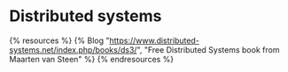 # Distributed systems

{% resources %}
  {% Blog "https://www.distributed-systems.net/index.php/books/ds3/", "Free Distributed Systems book from Maarten van Steen" %}
{% endresources %}